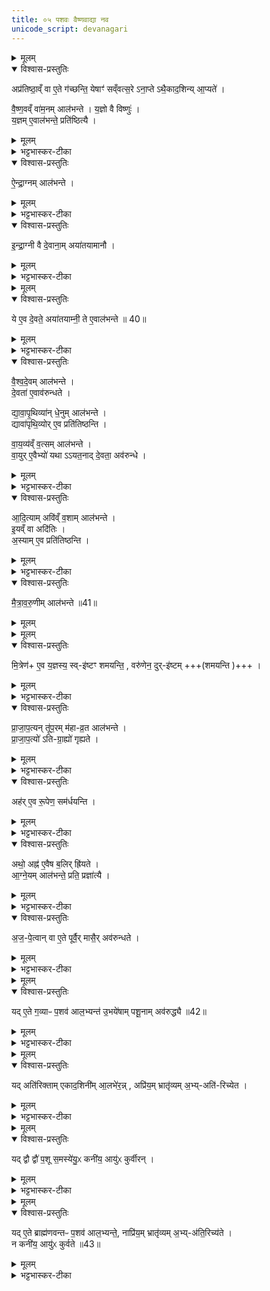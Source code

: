 ```yaml
---
title: ०५ पशवः वैष्णवाद्या नव
unicode_script: devanagari
---
```


<details><summary>मूलम्</summary>

अप्र॑तिष्ठा॒व्ँवा ए॒ते ग॑च्छन्ति । येषाꣳ॑ सव्ँवत्स॒रेऽना॒प्तेऽथ॑ । ए॒का॒द॒शिन्या॒प्यते॑ ।    
</details>

<details open><summary>विश्वास-प्रस्तुतिः</summary>

अप्र॑तिष्ठा॒व्ँ वा ए॒ते ग॑च्छन्ति॒ येषाꣳ॑ सव्ँवत्स॒रे ऽना॒प्ते ऽथै॒काद॒शिन्य् आ॒प्यते॑ ।  

वै॒ष्ण॒वव्ँ वा॑म॒नम् आल॑भन्ते ।
य॒ज्ञो वै विष्णुः॑ ।  
य॒ज्ञम् ए॒वाल॑भन्ते॒ प्रति॑ष्ठित्यै ।  
</details>

<details><summary>मूलम्</summary>

अप्र॑तिष्ठा॒व्ँ वा ए॒ते ग॑च्छन्ति॒ येषाꣳ॑ सव्ँवत्स॒रे ऽना॒प्ते ऽथै॒काद॒शिन्य् आ॒प्यते॑ ।  

वै॒ष्ण॒वव्ँ वा॑म॒नम् आल॑भन्ते ।
य॒ज्ञो वै विष्णुः॑ ।  
य॒ज्ञम् ए॒वाल॑भन्ते॒ प्रति॑ष्ठित्यै ।  
</details>

<details><summary>भट्टभास्कर-टीका</summary>

1 अप्रतिष्ठां वा इत्यादि ॥ प्रतिष्ठां एते न गच्छन्ति येषां संवत्सरे अनाप्ते असमाप्ते एकादशिनी आप्यते ।
तथा हि - प्रत्यहमेकैकस्मिन् पशावालभ्यमाने एकषष्ट्यधिकशतत्रयप्रमितेष्वहस्सु द्वात्रिंशदेकादशिन्यो लभ्यन्ते, अथ नवाहानि परिशिष्टानि लभ्यन्ते । स यः [तद्यः] साधनत्वेन स्वीकरोति स [तस्य तद] प्रतिष्ठित्यै भवति ।
</details>

<details open><summary>विश्वास-प्रस्तुतिः</summary>

ऐ॒न्द्रा॒ग्नम् आल॑भन्ते ।  
</details>

<details><summary>मूलम्</summary>

ऐ॒न्द्रा॒ग्नम् आल॑भन्ते ।  
</details>

<details><summary>भट्टभास्कर-टीका</summary>

ऐन्द्राग्नेन द्वितीयेन अगतसारदेवतालाभः ।
</details>

<details open><summary>विश्वास-प्रस्तुतिः</summary>

इ॒न्द्रा॒ग्नी वै दे॒वाना॒म् अया॑तयामानौ ।  
</details>

<details><summary>मूलम्</summary>

इ॒न्द्रा॒ग्नी वै दे॒वाना॒म् अया॑तयामानौ ।  
</details>

<details><summary>भट्टभास्कर-टीका</summary>

इन्द्राग्निशब्दे 'देवताद्वन्द्वे च'इति प्राप्तस्य पूर्वोत्तरयोर्युगपत्प्रकृतिस्वरत्वस्य 'नोत्तरपदेऽनुदात्तादौ'इति निषेधे समासान्तोदात्तत्वमेव ।
</details>


<details><summary>मूलम्</summary>

ये ए॒व दे॒वते॒ अया॑तयाम्नी ।
ते ए॒वाल॑भन्ते ॥ 40॥  
</details>

<details open><summary>विश्वास-प्रस्तुतिः</summary>

ये ए॒व दे॒वते॒ अया॑तयाम्नी॒ ते ए॒वाल॑भन्ते ॥ 40॥  
</details>

<details><summary>मूलम्</summary>

ये ए॒व दे॒वते॒ अया॑तयाम्नी॒ ते ए॒वाल॑भन्ते ॥ 40॥  
</details>

<details><summary>भट्टभास्कर-टीका</summary>

अयातयाम्नी इति । 'अन उपधालोपिनः'इहि ङीप् । 'वा छन्दसि'इति पूर्वसवर्णदीर्घत्वम् ॥
</details>

<details open><summary>विश्वास-प्रस्तुतिः</summary>

वै॒श्व॒दे॒वम् आल॑भन्ते ।  
दे॒वता॑ ए॒वाव॑रुन्धते ।  

द्या॒वा॒पृ॒थिव्या॑न् धे॒नुम् आल॑भन्ते ।  
द्यावा॑पृथि॒व्योर् ए॒व प्रति॑तिष्ठन्ति ।  

वा॒य॒व्य॑व्ँ व॒त्सम् आल॑भन्ते ।  
वा॒युर् ए॒वैभ्यो॑ यथा ऽऽयत॒नाद् दे॒वता॒ अव॑रुन्धे ।  
</details>

<details><summary>मूलम्</summary>

वै॒श्व॒दे॒वम् आल॑भन्ते ।  
दे॒वता॑ ए॒वाव॑रुन्धते ।  

द्या॒वा॒पृ॒थिव्या॑न् धे॒नुम् आल॑भन्ते ।  
द्यावा॑पृथि॒व्योर् ए॒व प्रति॑तिष्ठन्ति ।  

वा॒य॒व्य॑व्ँ व॒त्सम् आल॑भन्ते ।  
वा॒युर् ए॒वैभ्यो॑ यथा ऽऽयत॒नाद् दे॒वता॒ अव॑रुन्धे ।  
</details>

<details><summary>भट्टभास्कर-टीका</summary>

2 वैश्वदेवेन तृतीयेन सर्वदेवतालाभः । द्यावापृथिव्यथा चतुर्थ्या द्यावापृथिव्योः प्रतिष्ठितो भवति । वायव्येन पञ्चमेन वायुः स्वयं एवैभ्यो यजमानेभ्यस्सत्रिभ्यः स्वात् आयतनात् देवता आत्मीयत्वेन लभते वशीकरोति ।
</details>

<details open><summary>विश्वास-प्रस्तुतिः</summary>

आ॒दि॒त्याम् अवि॑व्ँ व॒शाम् आल॑भन्ते ।  
इ॒यव्ँ वा अदि॑तिः ।  
अ॒स्याम् ए॒व प्रति॑तिष्ठन्ति ।  
</details>

<details><summary>मूलम्</summary>

आ॒दि॒त्याम् अवि॑व्ँ व॒शाम् आल॑भन्ते ।  
इ॒यव्ँ वा अदि॑तिः ।  
अ॒स्याम् ए॒व प्रति॑तिष्ठन्ति ।  
</details>

<details><summary>भट्टभास्कर-टीका</summary>

आदित्यया षष्ठ्या पृथिव्यां प्रतिष्ठिता भवन्ति ।
</details>

<details open><summary>विश्वास-प्रस्तुतिः</summary>

मै॒त्रा॒व॒रु॒णीम् आल॑भन्ते ॥41॥  
</details>

<details><summary>मूलम्</summary>

मै॒त्रा॒व॒रु॒णीम् आल॑भन्ते ॥41॥  
</details>


<details><summary>मूलम्</summary>

मि॒त्रेणै॒व य॒ज्ञस्य॒ स्वि॑ष्टꣳ शमयन्ति । वरु॑णेन॒ दुरि॑ष्टम् ।
</details>

<details open><summary>विश्वास-प्रस्तुतिः</summary>

मि॒त्रेण॑+ ए॒व य॒ज्ञस्य॒ स्व्-इ॑ष्टꣳ शमयन्ति॒ , वरु॑णेन॒ दुर्-इ॑ष्टम् +++(शमयन्ति )+++ ।  
</details>

<details><summary>मूलम्</summary>

मि॒त्रेण॑+ ए॒व य॒ज्ञस्य॒ स्व्-इ॑ष्टꣳ शमयन्ति॒ , वरु॑णेन॒ दुर्-इ॑ष्टम् +++(शमयन्ति )+++ ।  
</details>

<details><summary>भट्टभास्कर-टीका</summary>

मैत्रावरुण्या सप्तम्या यज्ञस्य स्विष्टं शोभनमिष्टं शमयन्ति सुखहेतुमेव कुर्वन्ति । दुरिष्टं च शमयन्ति निवृत्तोपप्लवं कुर्वन्ति ।
</details>

<details open><summary>विश्वास-प्रस्तुतिः</summary>

प्रा॒जा॒प॒त्यन् तू॑प॒रम् म॑हा-व्र॒त आल॑भन्ते ।  
प्रा॒जा॒प॒त्यो॑ ऽति-ग्रा॒ह्यो॑ गृह्यते ।  
</details>

<details><summary>मूलम्</summary>

प्रा॒जा॒प॒त्यन् तू॑प॒रम् म॑हा-व्र॒त आल॑भन्ते ।  
प्रा॒जा॒प॒त्यो॑ ऽति-ग्रा॒ह्यो॑ गृह्यते ।  
</details>

<details><summary>भट्टभास्कर-टीका</summary>

प्राजापत्येनाष्टमेन तूपरेण शृङ्गरहितेन प्राजापत्येन चातिग्राह्येण ।
</details>

<details open><summary>विश्वास-प्रस्तुतिः</summary>

अह॑र् ए॒व रू॒पेण॒ सम॑र्धयन्ति ।  
</details>

<details><summary>मूलम्</summary>

अह॑र् ए॒व रू॒पेण॒ सम॑र्धयन्ति ।  
</details>

<details><summary>भट्टभास्कर-टीका</summary>

ऐन्द्रं महाव्रतं अहः रूपसमृद्धं कुर्वन्ति 'यो ह खलु वाव प्रजापतिः । स उ वेवेन्द्रः' इति ।
</details>

<details open><summary>विश्वास-प्रस्तुतिः</summary>

अथो॒ अह्न॑ ए॒वैष ब॒लिर् ह्रि॑यते ।  
आ॒ग्ने॒यम् आल॑भन्ते॒ प्रति॒ प्रज्ञा॑त्यै ।  
</details>

<details><summary>मूलम्</summary>

अथो॒ अह्न॑ ए॒वैष ब॒लिर् ह्रि॑यते ।  
आ॒ग्ने॒यम् आल॑भन्ते॒ प्रति॒ प्रज्ञा॑त्यै ।  
</details>

<details><summary>भट्टभास्कर-टीका</summary>

अथो अपिच अह्नोऽयं बलिः पूजा यदत्र प्राजापत्ययोरनयोः प्रयोग इति । आग्नेयेन नवमेन प्रतिप्रज्ञानं प्रत्येकं सर्वार्थविषयं प्रज्ञानं प्रकृष्टं ज्ञानं प्रकाशो भवति ॥
</details>

<details open><summary>विश्वास-प्रस्तुतिः</summary>

अ॒ज॒-पे॒त्वान् वा ए॒ते पूर्वै॒र् मासै॒र् अव॑रुन्धते ।  
</details>

<details><summary>मूलम्</summary>

अ॒ज॒-पे॒त्वान् वा ए॒ते पूर्वै॒र् मासै॒र् अव॑रुन्धते ।  
</details>

<details><summary>भट्टभास्कर-टीका</summary>

3 अजपेत्वानित्यादि ॥ अजाश्च पेत्वाश्च अजपेत्वाः । गालितमुष्काः पेत्वाः । एते सत्रिणः पूर्वैः एकादशिनैः मासैः अजपेत्वानेवालभन्ते, न गवादीन् ।
</details>


<details><summary>मूलम्</summary>

यदे॒ते ग॒व्याᳶ प॒शव॑ आल॒भ्यन्ते॑ । उ॒भये॑षाम्पशू॒नामव॑रुद्ध्यै  
</details>

<details open><summary>विश्वास-प्रस्तुतिः</summary>

यद् ए॒ते ग॒व्याᳶ प॒शव॑ आल॒भ्यन्त॑ उ॒भये॑षाम् पशू॒नाम् अव॑रुद्ध्यै ॥42॥  
</details>

<details><summary>मूलम्</summary>

यद् ए॒ते ग॒व्याᳶ प॒शव॑ आल॒भ्यन्त॑ उ॒भये॑षाम् पशू॒नाम् अव॑रुद्ध्यै ॥42॥  
</details>

<details><summary>भट्टभास्कर-टीका</summary>

अथ यदेते अनन्तरोक्ता गव्याः गोभिर्धेनुवत्समैत्रावरूणीभिः सहिताः पशव आलभ्यन्ते तत् उभयेषां गवादीनामजादीनां च पशूनां लाभाय भवति । तस्मादेतेषु नवस्वहस्सु एतानालभेरन्निति ॥
</details>


<details><summary>मूलम्</summary>

यदति॑रिक्तामेकाद॒शिनी॑मा॒लभे॑रन् ।
अप्रि॑य॒म्भ्रातृ॑व्यम॒भ्यति॑रिच्येत ।
</details>

<details open><summary>विश्वास-प्रस्तुतिः</summary>

यद् अति॑रिक्ताम् एकाद॒शिनी॑म् आ॒लभे॑र॒न्न् , अप्रि॑य॒म् भ्रातृ॑व्यम् अ॒भ्य्-अति॑-रिच्येत ।  
</details>

<details><summary>मूलम्</summary>

यद् अति॑रिक्ताम् एकाद॒शिनी॑म् आ॒लभे॑र॒न्न् , अप्रि॑य॒म् भ्रातृ॑व्यम् अ॒भ्य्-अति॑-रिच्येत ।  
</details>

<details><summary>भट्टभास्कर-टीका</summary>

4 यदतिरिक्तामित्यादि ॥ इदानीं ब्राह्मणवतां पशूनां प्रकारान्तरेण स्तुतिः क्रियते - संवत्सरमतीत्यावस्थानमतिरेकः त्र्यहातिक्रमः । तत्र यद्येकादशिनीं तामेव त्रिभिरहोभिः अतिरिक्तां नवाहार्थं पुनः आलभेरन् तथा सति दिनातिरेकेण अप्रियस्य भ्रातृव्यस्याभिवृद्धिः स्यात् ।
</details>


<details><summary>मूलम्</summary>

यद्द्वौद्वौ॑ प॒शू स॒मस्ये॑युः ।
कनी॑य॒ आयु॑ᳵ कुर्वीरन् ।
</details>

<details open><summary>विश्वास-प्रस्तुतिः</summary>

यद् द्वौ द्वौ॑ प॒शू स॒मस्ये॑यु॒ᳵ कनी॑य॒ आयु॑ᳵ कुर्वीरन् ।  
</details>

<details><summary>मूलम्</summary>

यद् द्वौ द्वौ॑ प॒शू स॒मस्ये॑यु॒ᳵ कनी॑य॒ आयु॑ᳵ कुर्वीरन् ।  
</details>

<details><summary>भट्टभास्कर-टीका</summary>

यदि द्वयोर्दिनयोः द्वौद्वौ पशू समस्येयुः तदा कनीयः अल्पतरमात्मीयं अयुः कुर्वीरन् ।
</details>


<details><summary>मूलम्</summary>

यदे॒ते ब्राह्म॑णवन्तᳶ प॒शव॑ आल॒भ्यन्ते॑ ।
नाप्रि॑य॒म्भ्रातृ॑व्यम॒भ्य॑ति॒रिच्य॑ते ।
</details>

<details open><summary>विश्वास-प्रस्तुतिः</summary>

यद् ए॒ते ब्राह्म॑णवन्तᳶ प॒शव॑ आल॒भ्यन्ते॒, नाप्रि॑य॒म् भ्रातृ॑व्यम् अ॒भ्य्-अ॑ति॒रिच्य॑ते ।  
न कनी॑य॒ आयु॑ᳵ कुर्वते ॥43॥  
</details>

<details><summary>मूलम्</summary>

यद् ए॒ते ब्राह्म॑णवन्तᳶ प॒शव॑ आल॒भ्यन्ते॒, नाप्रि॑य॒म् भ्रातृ॑व्यम् अ॒भ्य्-अ॑ति॒रिच्य॑ते ।  
न कनी॑य॒ आयु॑ᳵ कुर्वते ॥43॥  
</details>

<details><summary>भट्टभास्कर-टीका</summary>

तस्मादुभयदोषपरिहारार्थं एतान् ब्राह्मणवतः अनन्तरब्राह्मणोक्तान् नवैव पशूनालभेरन्निति विधिः ॥

इति पञ्चमोऽनुवाकः ॥  

</details>

